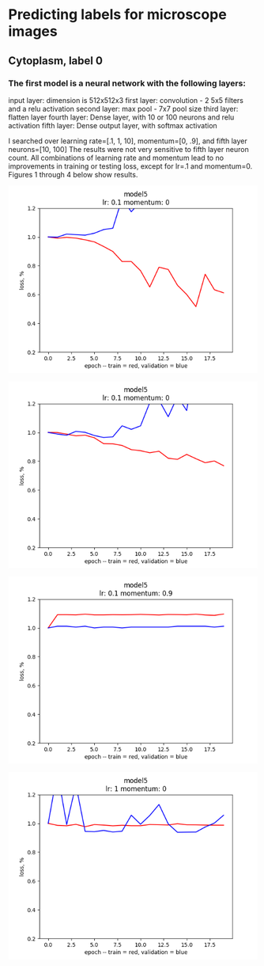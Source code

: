 # Predicting labels for microscope images

## Cytoplasm, label 0

### The first model is a neural network with the following layers:

input layer: dimension is 512x512x3
first layer: convolution - 2 5x5 filters and a relu activation
second layer: max pool - 7x7 pool size 
third layer: flatten layer
fourth layer: Dense layer, with 10 or 100 neurons and relu activation
fifth layer: Dense output layer, with softmax activation

I searched over learning rate=[.1, 1, 10], momentum=[0, .9], and fifth layer neurons=[10, 100]
The results were not very sensitive to fifth layer neuron count. All combinations of learning rate
and momentum lead to no improvements in training or testing loss, except for lr=.1 and momentum=0.
Figures 1 through 4 below show results.

![Best Parameters 10 neurons](/readmePics/model5100neurons.png)

![Similar Parameters 100 neurons](/readmePics/model510neurons.png)

![No Improvement 10 neurons](/readmePics/model5noImprov.png)

![Best Parameters 100 neurons](/readmePics/model5noImprov1.png)
 


